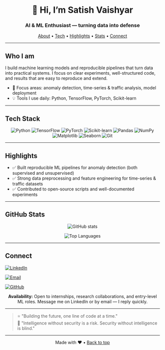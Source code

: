 <a name="top"></a>
<!-- Banner -->
<!-- ![Banner](./banner.png) -->

<h1 align="center">👋 Hi, I’m Satish Vaishyar</h1>
<h3 align="center">AI & ML Enthusiast — turning data into defense</h3>

<p align="center">
  <a href="#who-i-am">About</a> •
  <a href="#tech-stack">Tech</a> •
  <a href="#highlights">Highlights</a> •
  <a href="#github-stats">Stats</a> •
  <a href="#connect">Connect</a>
</p>

---

## <a name="who-i-am"></a>Who I am

I build machine learning models and reproducible pipelines that turn data into practical systems. I focus on clear experiments, well-structured code, and results that are easy to reproduce and extend.

- 🎯 Focus areas: anomaly detection, time-series & traffic analysis, model deployment  
- 💡 Tools I use daily: Python, TensorFlow, PyTorch, Scikit-learn

---

## <a name="tech-stack"></a>Tech Stack
<p align="center">
  <img alt="Python" src="https://img.shields.io/badge/Python-3776AB?style=for-the-badge&logo=python&logoColor=white" />
  <img alt="TensorFlow" src="https://img.shields.io/badge/TensorFlow-FF6F00?style=for-the-badge&logo=tensorflow&logoColor=white" />
  <img alt="PyTorch" src="https://img.shields.io/badge/PyTorch-EE4C2C?style=for-the-badge&logo=pytorch&logoColor=white" />
  <img alt="Scikit-learn" src="https://img.shields.io/badge/scikit--learn-F7931E?style=for-the-badge&logo=scikit-learn&logoColor=white" />
  <img alt="Pandas" src="https://img.shields.io/badge/Pandas-150458?style=for-the-badge&logo=pandas&logoColor=white" />
  <img alt="NumPy" src="https://img.shields.io/badge/NumPy-013243?style=for-the-badge&logo=numpy&logoColor=white" />
  <img alt="Matplotlib" src="https://img.shields.io/badge/Matplotlib-11557C?style=for-the-badge&logo=matplotlib&logoColor=white" />
  <img alt="Seaborn" src="https://img.shields.io/badge/Seaborn-4A4E69?style=for-the-badge&logo=seaborn&logoColor=white" />
  <img alt="Git" src="https://img.shields.io/badge/Git-F05032?style=for-the-badge&logo=git&logoColor=white" />
</p>

---

## <a name="highlights"></a>Highlights
- ✅ Built reproducible ML pipelines for anomaly detection (both supervised and unsupervised)  
- ✅ Strong data preprocessing and feature engineering for time-series & traffic datasets  
- ✅ Contributed to open-source scripts and well-documented experiments

---

## <a name="github-stats"></a>GitHub Stats
<p align="center">
  <img src="https://github-readme-stats.vercel.app/api?username=Satish-vaishyar&show_icons=true&title_color=00FF7F&icon_color=00FF7F&text_color=FFFFFF&bg_color=0D1117" alt="GitHub stats" />
</p>

<p align="center">
  <img src="https://github-readme-stats.vercel.app/api/top-langs/?username=Satish-vaishyar&layout=compact&title_color=00FF7F&text_color=FFFFFF&bg_color=0D1117" alt="Top Languages" />
</p>

---

## <a name="connect"></a>Connect
<!-- <p align="center"> -->
  <a href="https://www.linkedin.com/in/satish-vaishyar"><img src="https://img.shields.io/badge/LinkedIn-0A66C2?style=for-the-badge&logo=linkedin&logoColor=white" alt="LinkedIn" /></a>
  
  <a href="mailto:12vsatish1@gmail.com"><img src="https://img.shields.io/badge/Email-D14836?style=for-the-badge&logo=gmail&logoColor=white" alt="Email" /></a>
  
  <a href="https://github.com/Satish-vaishyar"><img src="https://img.shields.io/badge/GitHub-171515?style=for-the-badge&logo=github&logoColor=white" alt="GitHub" /></a>
<!-- </p> -->

<p align="center"><strong>Availability:</strong> Open to internships, research collaborations, and entry-level ML roles. Message me on LinkedIn or by email — I reply quickly.</p>

---

> ⭐ "Building the future, one line of code at a time."  
> 💬 "Intelligence without security is a risk. Security without intelligence is blind."

---

<p align="center">Made with ❤️ • <a href="#top">Back to top</a></p>
